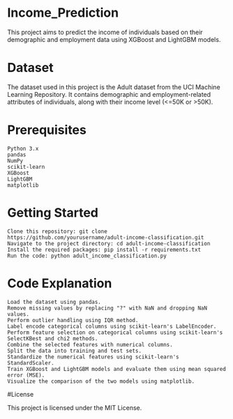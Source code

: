 # Income_Prediction
This project aims to predict the income of individuals based on their demographic and employment data using XGBoost and LightGBM models.

# Dataset

The dataset used in this project is the Adult dataset from the UCI Machine Learning Repository. It contains demographic and employment-related attributes of individuals, along with their income level (<=50K or >50K).

# Prerequisites

    Python 3.x
    pandas
    NumPy
    scikit-learn
    XGBoost
    LightGBM
    matplotlib
    
# Getting Started

    Clone this repository: git clone https://github.com/yourusername/adult-income-classification.git
    Navigate to the project directory: cd adult-income-classification
    Install the required packages: pip install -r requirements.txt
    Run the code: python adult_income_classification.py
    
 # Code Explanation

    Load the dataset using pandas.
    Remove missing values by replacing "?" with NaN and dropping NaN values.
    Perform outlier handling using IQR method.
    Label encode categorical columns using scikit-learn's LabelEncoder.
    Perform feature selection on categorical columns using scikit-learn's SelectKBest and chi2 methods.
    Combine the selected features with numerical columns.
    Split the data into training and test sets.
    Standardize the numerical features using scikit-learn's StandardScaler.
    Train XGBoost and LightGBM models and evaluate them using mean squared error (MSE).
    Visualize the comparison of the two models using matplotlib.
    
#License

This project is licensed under the MIT License.
